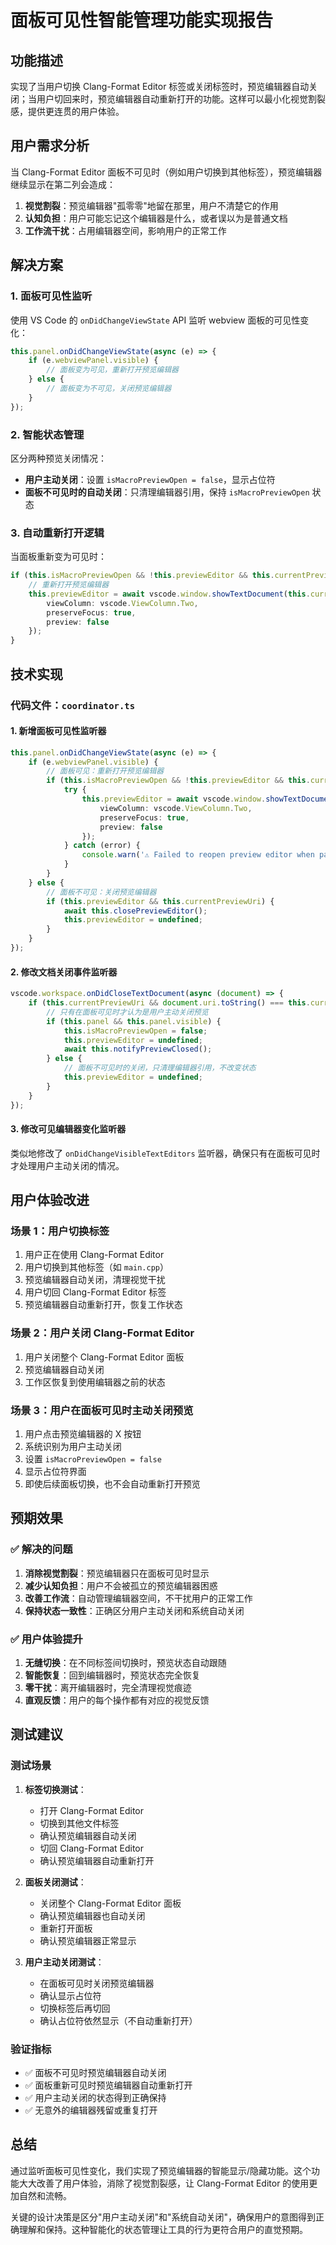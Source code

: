 # 面板可见性智能管理功能实现报告

## 功能描述
实现了当用户切换 Clang-Format Editor 标签或关闭标签时，预览编辑器自动关闭；当用户切回来时，预览编辑器自动重新打开的功能。这样可以最小化视觉割裂感，提供更连贯的用户体验。

## 用户需求分析
当 Clang-Format Editor 面板不可见时（例如用户切换到其他标签），预览编辑器继续显示在第二列会造成：
1. **视觉割裂**：预览编辑器"孤零零"地留在那里，用户不清楚它的作用
2. **认知负担**：用户可能忘记这个编辑器是什么，或者误以为是普通文档
3. **工作流干扰**：占用编辑器空间，影响用户的正常工作

## 解决方案

### 1. 面板可见性监听
使用 VS Code 的 `onDidChangeViewState` API 监听 webview 面板的可见性变化：

```typescript
this.panel.onDidChangeViewState(async (e) => {
    if (e.webviewPanel.visible) {
        // 面板变为可见，重新打开预览编辑器
    } else {
        // 面板变为不可见，关闭预览编辑器
    }
});
```

### 2. 智能状态管理
区分两种预览关闭情况：
- **用户主动关闭**：设置 `isMacroPreviewOpen = false`，显示占位符
- **面板不可见时的自动关闭**：只清理编辑器引用，保持 `isMacroPreviewOpen` 状态

### 3. 自动重新打开逻辑
当面板重新变为可见时：
```typescript
if (this.isMacroPreviewOpen && !this.previewEditor && this.currentPreviewUri) {
    // 重新打开预览编辑器
    this.previewEditor = await vscode.window.showTextDocument(this.currentPreviewUri, {
        viewColumn: vscode.ViewColumn.Two,
        preserveFocus: true,
        preview: false
    });
}
```

## 技术实现

### 代码文件：`coordinator.ts`

#### 1. 新增面板可见性监听器
```typescript
this.panel.onDidChangeViewState(async (e) => {
    if (e.webviewPanel.visible) {
        // 面板可见：重新打开预览编辑器
        if (this.isMacroPreviewOpen && !this.previewEditor && this.currentPreviewUri) {
            try {
                this.previewEditor = await vscode.window.showTextDocument(this.currentPreviewUri, {
                    viewColumn: vscode.ViewColumn.Two,
                    preserveFocus: true,
                    preview: false
                });
            } catch (error) {
                console.warn('⚠️ Failed to reopen preview editor when panel became visible:', error);
            }
        }
    } else {
        // 面板不可见：关闭预览编辑器
        if (this.previewEditor && this.currentPreviewUri) {
            await this.closePreviewEditor();
            this.previewEditor = undefined;
        }
    }
});
```

#### 2. 修改文档关闭事件监听器
```typescript
vscode.workspace.onDidCloseTextDocument(async (document) => {
    if (this.currentPreviewUri && document.uri.toString() === this.currentPreviewUri.toString()) {
        // 只有在面板可见时才认为是用户主动关闭预览
        if (this.panel && this.panel.visible) {
            this.isMacroPreviewOpen = false;
            this.previewEditor = undefined;
            await this.notifyPreviewClosed();
        } else {
            // 面板不可见时的关闭，只清理编辑器引用，不改变状态
            this.previewEditor = undefined;
        }
    }
});
```

#### 3. 修改可见编辑器变化监听器
类似地修改了 `onDidChangeVisibleTextEditors` 监听器，确保只有在面板可见时才处理用户主动关闭的情况。

## 用户体验改进

### 场景 1：用户切换标签
1. 用户正在使用 Clang-Format Editor
2. 用户切换到其他标签（如 `main.cpp`）
3. 预览编辑器自动关闭，清理视觉干扰
4. 用户切回 Clang-Format Editor 标签
5. 预览编辑器自动重新打开，恢复工作状态

### 场景 2：用户关闭 Clang-Format Editor
1. 用户关闭整个 Clang-Format Editor 面板
2. 预览编辑器自动关闭
3. 工作区恢复到使用编辑器之前的状态

### 场景 3：用户在面板可见时主动关闭预览
1. 用户点击预览编辑器的 X 按钮
2. 系统识别为用户主动关闭
3. 设置 `isMacroPreviewOpen = false`
4. 显示占位符界面
5. 即使后续面板切换，也不会自动重新打开预览

## 预期效果

### ✅ 解决的问题
1. **消除视觉割裂**：预览编辑器只在面板可见时显示
2. **减少认知负担**：用户不会被孤立的预览编辑器困惑
3. **改善工作流**：自动管理编辑器空间，不干扰用户的正常工作
4. **保持状态一致性**：正确区分用户主动关闭和系统自动关闭

### ✅ 用户体验提升
1. **无缝切换**：在不同标签间切换时，预览状态自动跟随
2. **智能恢复**：回到编辑器时，预览状态完全恢复
3. **零干扰**：离开编辑器时，完全清理视觉痕迹
4. **直观反馈**：用户的每个操作都有对应的视觉反馈

## 测试建议

### 测试场景
1. **标签切换测试**：
   - 打开 Clang-Format Editor
   - 切换到其他文件标签
   - 确认预览编辑器自动关闭
   - 切回 Clang-Format Editor
   - 确认预览编辑器自动重新打开

2. **面板关闭测试**：
   - 关闭整个 Clang-Format Editor 面板
   - 确认预览编辑器也自动关闭
   - 重新打开面板
   - 确认预览编辑器正常显示

3. **用户主动关闭测试**：
   - 在面板可见时关闭预览编辑器
   - 确认显示占位符
   - 切换标签后再切回
   - 确认占位符依然显示（不自动重新打开）

### 验证指标
- ✅ 面板不可见时预览编辑器自动关闭
- ✅ 面板重新可见时预览编辑器自动重新打开
- ✅ 用户主动关闭的状态得到正确保持
- ✅ 无意外的编辑器残留或重复打开

## 总结
通过监听面板可见性变化，我们实现了预览编辑器的智能显示/隐藏功能。这个功能大大改善了用户体验，消除了视觉割裂感，让 Clang-Format Editor 的使用更加自然和流畅。

关键的设计决策是区分"用户主动关闭"和"系统自动关闭"，确保用户的意图得到正确理解和保持。这种智能化的状态管理让工具的行为更符合用户的直觉预期。
